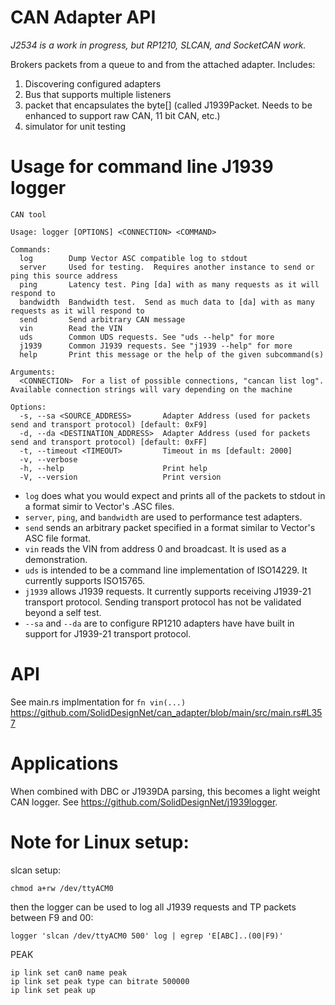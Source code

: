 # CAN Adapter API

*J2534 is a work in progress, but RP1210, SLCAN, and SocketCAN work.*

Brokers packets from a queue to and from the attached adapter.  Includes:
1. Discovering configured adapters
2. Bus that supports multiple listeners
3. packet that encapsulates the byte[] (called J1939Packet.  Needs to be enhanced to support raw CAN, 11 bit CAN, etc.)
4. simulator for unit testing

# Usage for command line J1939 logger
```
CAN tool

Usage: logger [OPTIONS] <CONNECTION> <COMMAND>

Commands:
  log        Dump Vector ASC compatible log to stdout
  server     Used for testing.  Requires another instance to send or ping this source address
  ping       Latency test. Ping [da] with as many requests as it will respond to
  bandwidth  Bandwidth test.  Send as much data to [da] with as many requests as it will respond to
  send       Send arbitrary CAN message
  vin        Read the VIN
  uds        Common UDS requests. See "uds --help" for more
  j1939      Common J1939 requests. See "j1939 --help" for more
  help       Print this message or the help of the given subcommand(s)

Arguments:
  <CONNECTION>  For a list of possible connections, "cancan list log".  Available connection strings will vary depending on the machine

Options:
  -s, --sa <SOURCE_ADDRESS>       Adapter Address (used for packets send and transport protocol) [default: 0xF9]
  -d, --da <DESTINATION_ADDRESS>  Adapter Address (used for packets send and transport protocol) [default: 0xFF]
  -t, --timeout <TIMEOUT>         Timeout in ms [default: 2000]
  -v, --verbose                   
  -h, --help                      Print help
  -V, --version                   Print version

```
- `log` does what you would expect and prints all of the packets to stdout in a format simir to Vector's .ASC files.
- `server`, `ping`, and `bandwidth` are used to performance test adapters.
- `send` sends an arbitrary packet specified in a format similar to Vector's ASC file format.
- `vin` reads the VIN from address 0 and broadcast. It is used as a demonstration.
- `uds` is intended to be a command line implementation of ISO14229. It currently supports ISO15765.
- `j1939` allows J1939 requests. It currently supports receiving J1939-21 transport protocol.  Sending transport protocol has not be validated beyond a self test.
- `--sa` and `--da` are to configure RP1210 adapters have have built in support for J1939-21 transport protocol.
# API
See main.rs implmentation for `fn vin(...)` https://github.com/SolidDesignNet/can_adapter/blob/main/src/main.rs#L357

# Applications
When combined with DBC or J1939DA parsing, this becomes a light weight CAN logger.  See https://github.com/SolidDesignNet/j1939logger.

# Note for Linux setup:
slcan setup:
```
chmod a+rw /dev/ttyACM0
```
then the logger can be used to log all J1939 requests and TP packets between F9 and 00:
```
logger 'slcan /dev/ttyACM0 500' log | egrep 'E[ABC]..(00|F9)'
```

PEAK
```
ip link set can0 name peak
ip link set peak type can bitrate 500000
ip link set peak up
```
